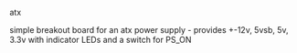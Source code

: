 atx

simple breakout board for an atx power supply - provides +-12v, 5vsb, 5v, 3.3v with indicator LEDs and a switch for PS_ON
